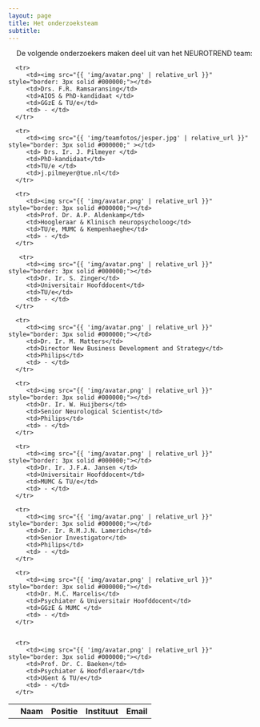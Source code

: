 ```yaml
---
layout: page
title: Het onderzoeksteam
subtitle:
---
```


<div> 
<p style="text-align: center;">
De volgende onderzoekers maken deel uit van het NEUROTREND team:
</p>
</div>


<html>
<head>
<style>

@media screen and (min-width: 700px) {   

  table          {border: 1px solid #CCC !important; border-collapse: collapse !important; width:130%; table-layout: fixed; margin-left: -15% !important;}
  td       {padding: 10px; font-family: 'Helvetica Neue'; font-weight: 200; border: none !important; text-align: center !important; }
  th       {border: none !important; padding: 10px; font-family: 'Helvetica Neue'; text-transform: uppercase; font-weight: 800; text-align: center !important; font-size: 100%;}
  tr#r1  {background-color: #404040; color:white;}

img {
	border-radius: 50%;
	padding: 0;
	width: 150px;
}
td{text-align: center;}
}

@media screen and (max-width: 700px) {   
   table, tr, td { display: block; }
   
table {
   width: 100%;}
   
   td {
      text-align: center;
   }
   
   th { 
   	text-align: center;
   }

   
}   

</style>
</head>


<body>


<div>
   <table >
      <tr>
         <th></th>
         <th>Naam</th>
         <th>Positie</th>
         <th>Instituut</th>
         <th>Email</th>
      </tr>

      <tr>
         <td><img src="{{ 'img/avatar.png' | relative_url }}" style="border: 3px solid #000000;"></td>
         <td>Drs. F.R. Ramsaransing</td>
         <td>AIOS & PhD-kandidaat </td>
         <td>GGzE & TU/e</td>
         <td> - </td>
      </tr>

      <tr>
         <td><img src="{{ 'img/teamfotos/jesper.jpg' | relative_url }}" style="border: 3px solid #000000;" ></td>
         <td> Drs. Ir. J. Pilmeyer </td>
         <td>PhD-kandidaat</td>
         <td>TU/e </td>
         <td>j.pilmeyer@tue.nl</td>
      </tr>

      <tr>
         <td><img src="{{ 'img/avatar.png' | relative_url }}" style="border: 3px solid #000000;"></td>
         <td>Prof. Dr. A.P. Aldenkamp</td>
         <td>Hoogleraar & Klinisch neuropsycholoog</td>
         <td>TU/e, MUMC & Kempenhaeghe</td>
         <td> - </td>
      </tr>
      
       <tr>
         <td><img src="{{ 'img/avatar.png' | relative_url }}" style="border: 3px solid #000000;"></td>
         <td>Dr. Ir. S. Zinger</td>
         <td>Universitair Hoofddocent</td>
         <td>TU/e</td>
         <td> - </td>
      </tr>

      <tr>
         <td><img src="{{ 'img/avatar.png' | relative_url }}" style="border: 3px solid #000000;"></td>
         <td>Dr. Ir. M. Matters</td>
         <td>Director New Business Development and Strategy</td>
         <td>Philips</td>
         <td> - </td>
      </tr>      

      <tr>
         <td><img src="{{ 'img/avatar.png' | relative_url }}" style="border: 3px solid #000000;"></td>
         <td>Dr. Ir. W. Huijbers</td>
         <td>Senior Neurological Scientist</td>
         <td>Philips</td>
         <td> - </td>
      </tr>   

      <tr>
         <td><img src="{{ 'img/avatar.png' | relative_url }}" style="border: 3px solid #000000;"></td>
         <td>Dr. Ir. J.F.A. Jansen </td>
         <td>Universitair Hoofddocent</td>
         <td>MUMC & TU/e</td>
         <td> - </td>
      </tr>   

      <tr>
         <td><img src="{{ 'img/avatar.png' | relative_url }}" style="border: 3px solid #000000;"></td>
         <td>Dr. Ir. R.M.J.N. Lamerichs</td>
         <td>Senior Investigator</td>
         <td>Philips</td>
         <td> - </td>
      </tr>   

      <tr>
         <td><img src="{{ 'img/avatar.png' | relative_url }}" style="border: 3px solid #000000;"></td>
         <td>Dr. M.C. Marcelis</td>
         <td>Psychiater & Universitair Hoofddocent</td>
         <td>GGzE & MUMC </td>
         <td> - </td>
      </tr>   


      <tr>
         <td><img src="{{ 'img/avatar.png' | relative_url }}" style="border: 3px solid #000000;"></td>
         <td>Prof. Dr. C. Baeken</td>
         <td>Psychiater & Hoofdleraar</td>
         <td>UGent & TU/e</td>
         <td> - </td>
      </tr>        

   </table>
</div>
</body>
</html>


